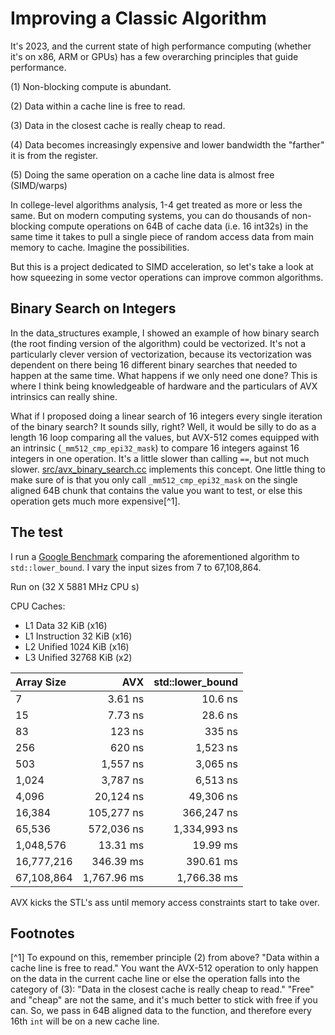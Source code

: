 # Improving a Classic Algorithm

It's 2023, and the current state of high performance computing (whether it's on x86, ARM or GPUs) has a few overarching principles that guide performance. 

(1) Non-blocking compute is abundant.

(2) Data within a cache line is free to read.

(3) Data in the closest cache is really cheap to read.

(4) Data becomes increasingly expensive and lower bandwidth the "farther" it is from the register.

(5) Doing the same operation on a cache line data is almost free (SIMD/warps)

In college-level algorithms analysis, 1-4 get treated as more or less the same. But on modern computing systems, you can do thousands of non-blocking compute operations on 64B of cache data (i.e. 16 int32s) in the same time it takes to pull a single piece of random access data from main memory to cache. Imagine the possibilities. 

But this is a project dedicated to SIMD acceleration, so let's take a look at how squeezing in some vector operations can improve common algorithms.

## Binary Search on Integers

In the data_structures example, I showed an example of how binary search (the root finding version of the algorithm) could be vectorized. It's not a particularly clever version of vectorization, because its vectorization was dependent on there being 16 different binary searches that needed to happen at the same time. What happens if we only need one done? This is where I think being knowledgeable of hardware and the particulars of AVX intrinsics can really shine. 

What if I proposed doing a linear search of 16 integers every single iteration of the binary search? It sounds silly, right? Well, it would be silly to do as a length 16 loop comparing all the values, but AVX-512 comes equipped with an intrinsic (`_mm512_cmp_epi32_mask`) to compare 16 integers against 16 integers in one operation. It's a little slower than calling `==`, but not much slower. [src/avx_binary_search.cc](src/avx_binary_search.cc) implements this concept. One little thing to make sure of is that you only call `_mm512_cmp_epi32_mask` on the single aligned 64B chunk that contains the value you want to test, or else this operation gets much more expensive[^1].

## The test

I run a [Google Benchmark](https://github.com/google/benchmark) comparing the aforementioned algorithm to `std::lower_bound`.  I vary the input sizes from 7 to 67,108,864. 

Run on (32 X 5881 MHz CPU s)

CPU Caches:
- L1 Data 32 KiB (x16)
- L1 Instruction 32 KiB (x16)
- L2 Unified 1024 KiB (x16)
- L3 Unified 32768 KiB (x2)

|Array Size       |           AVX   |    std::lower_bound |
|:----------------|----------------:|--------:|
| 7               |        3.61 ns  |         10.6 ns | 
| 15              |        7.73 ns  |         28.6 ns |
| 83              |         123 ns  |          335 ns |
| 256             |         620 ns  |        1,523 ns |
| 503             |       1,557 ns  |        3,065 ns |
| 1,024           |       3,787 ns  |        6,513 ns |
| 4,096           |      20,124 ns  |       49,306 ns |
| 16,384          |     105,277 ns  |      366,247 ns |
| 65,536          |     572,036 ns  |    1,334,993 ns |
| 1,048,576       |       13.31 ms  |        19.99 ms |
| 16,777,216      |      346.39 ms  |       390.61 ms |
| 67,108,864      |    1,767.96 ms  |     1,766.38 ms |

AVX kicks the STL's ass until memory access constraints start to take over. 

## Footnotes

[^1] To expound on this, remember principle (2) from above? "Data within a cache line is free to read." You want the AVX-512 operation to only happen on the data in the current cache line or else the operation falls into the category of (3): "Data in the closest cache is really cheap to read." "Free" and "cheap" are not the same, and it's much better to stick with free if you can. So, we pass in 64B aligned data to the function, and therefore every 16th `int` will be on a new cache line. 
